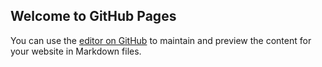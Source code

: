 ## Welcome to GitHub Pages

You can use the [editor on GitHub](https://github.com/qq1120637483/coursera-test/edit/main/README.md) to maintain and preview the content for your website in Markdown files.


